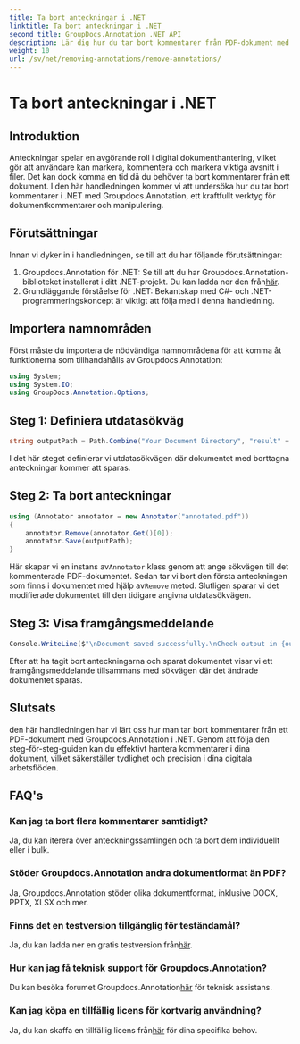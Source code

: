 ```yaml
---
title: Ta bort anteckningar i .NET
linktitle: Ta bort anteckningar i .NET
second_title: GroupDocs.Annotation .NET API
description: Lär dig hur du tar bort kommentarer från PDF-dokument med Groupdocs.Annotation i .NET. Förenkla din digitala dokumenthanteringsprocess.
weight: 10
url: /sv/net/removing-annotations/remove-annotations/
---
```


# Ta bort anteckningar i .NET

## Introduktion
Anteckningar spelar en avgörande roll i digital dokumenthantering, vilket gör att användare kan markera, kommentera och markera viktiga avsnitt i filer. Det kan dock komma en tid då du behöver ta bort kommentarer från ett dokument. I den här handledningen kommer vi att undersöka hur du tar bort kommentarer i .NET med Groupdocs.Annotation, ett kraftfullt verktyg för dokumentkommentarer och manipulering.
## Förutsättningar
Innan vi dyker in i handledningen, se till att du har följande förutsättningar:
1.  Groupdocs.Annotation för .NET: Se till att du har Groupdocs.Annotation-biblioteket installerat i ditt .NET-projekt. Du kan ladda ner den från[här](https://releases.groupdocs.com/annotation/net/).
2. Grundläggande förståelse för .NET: Bekantskap med C#- och .NET-programmeringskoncept är viktigt att följa med i denna handledning.

## Importera namnområden
Först måste du importera de nödvändiga namnområdena för att komma åt funktionerna som tillhandahålls av Groupdocs.Annotation:
```csharp
using System;
using System.IO;
using GroupDocs.Annotation.Options;
```
## Steg 1: Definiera utdatasökväg
```csharp
string outputPath = Path.Combine("Your Document Directory", "result" + Path.GetExtension("input.pdf"));
```
I det här steget definierar vi utdatasökvägen där dokumentet med borttagna anteckningar kommer att sparas.
## Steg 2: Ta bort anteckningar
```csharp
using (Annotator annotator = new Annotator("annotated.pdf"))
{
    annotator.Remove(annotator.Get()[0]);
    annotator.Save(outputPath);
}
```
 Här skapar vi en instans av`Annotator` klass genom att ange sökvägen till det kommenterade PDF-dokumentet. Sedan tar vi bort den första anteckningen som finns i dokumentet med hjälp av`Remove` metod. Slutligen sparar vi det modifierade dokumentet till den tidigare angivna utdatasökvägen.
## Steg 3: Visa framgångsmeddelande
```csharp
Console.WriteLine($"\nDocument saved successfully.\nCheck output in {outputPath}.");
```
Efter att ha tagit bort anteckningarna och sparat dokumentet visar vi ett framgångsmeddelande tillsammans med sökvägen där det ändrade dokumentet sparas.

## Slutsats
den här handledningen har vi lärt oss hur man tar bort kommentarer från ett PDF-dokument med Groupdocs.Annotation i .NET. Genom att följa den steg-för-steg-guiden kan du effektivt hantera kommentarer i dina dokument, vilket säkerställer tydlighet och precision i dina digitala arbetsflöden.
## FAQ's
### Kan jag ta bort flera kommentarer samtidigt?
Ja, du kan iterera över anteckningssamlingen och ta bort dem individuellt eller i bulk.
### Stöder Groupdocs.Annotation andra dokumentformat än PDF?
Ja, Groupdocs.Annotation stöder olika dokumentformat, inklusive DOCX, PPTX, XLSX och mer.
### Finns det en testversion tillgänglig för teständamål?
 Ja, du kan ladda ner en gratis testversion från[här](https://releases.groupdocs.com/).
### Hur kan jag få teknisk support för Groupdocs.Annotation?
 Du kan besöka forumet Groupdocs.Annotation[här](https://forum.groupdocs.com/c/annotation/10) för teknisk assistans.
### Kan jag köpa en tillfällig licens för kortvarig användning?
 Ja, du kan skaffa en tillfällig licens från[här](https://purchase.groupdocs.com/temporary-license/) för dina specifika behov.